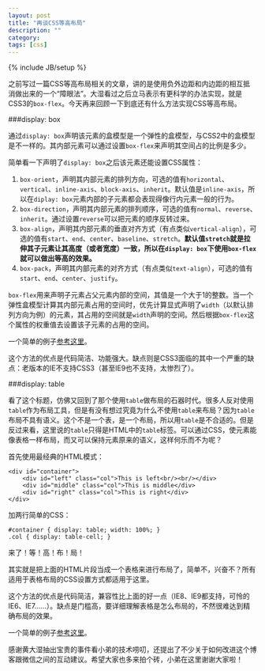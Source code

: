 ```yaml
---
layout: post
title: "再谈CSS等高布局"
description: ""
category: 
tags: [css]
---
```

{% include JB/setup %}

之前写过一篇CSS等高布局相关的文章，讲的是使用负外边距和内边距的相互抵消做出来的一个“障眼法”。大湿看过之后立马表示有更科学的办法实现，就是CSS3的`box-flex`。今天再来回顾一下到底还有什么方法实现CSS等高布局。

###display: box

通过`display: box`声明该元素的盒模型是一个弹性的盒模型，与CSS2中的盒模型是不一样的。其内部元素可以通过设置`box-flex`来声明其空间占的比例是多少。

简单看一下声明了`display: box`之后该元素还能设置CSS属性：

1. `box-orient`，声明其内部元素的排列方向，可选的值有`horizontal`、`vertical`、`inline-axis`、`block-axis`、`inherit`。默认值是`inline-axis`，所以在`diplay: box`元素内部的子元素都会表现得像行内元素一般的行为。
2. `box-direction`，声明其内部元素的排列顺序，可选的值有`normal`、`reverse`、`inherit`。通过设置`reverse`可以把元素的顺序反转过来。
3. `box-align`，声明其内部元素的垂直对齐方式（有点类似`vertical-align`），可选的值有`start`、`end`、`center`、`baseline`、`stretch`。**默认值`stretch`就是拉伸其子元素让其高度（或者宽度）一致，所以在`display: box`下使用`box-flex`就可以做出等高的效果。**
4. `box-pack`，声明其内部元素的对齐方式（有点类似`text-align`），可选的值有`start`、`end`、`center`、`justify`。

`box-flex`用来声明子元素占父元素内部的空间，其值是一个大于1的整数。当一个弹性盒模型计算其内部元素占用的空间时，优先计算显式声明了`width`（以默认排列方向为例）的元素，其占用的空间就是`width`声明的空间。然后根据`box-flex`这个属性的权重值去设置该子元素的占用的空间。

一个简单的例子[参考这里](http://jsfiddle.net/gt8rN/1/)。

这个方法的优点是代码简洁、功能强大。缺点则是CSS3面临的其中一个严重的缺点：老版本的IE不支持CSS3（甚至IE9也不支持，太惨烈了）。

###display: table

看了这个标题，仿佛又回到了那个使用`table`做布局的石器时代。很多人反对使用`table`作为布局工具，但是有没有想过究竟为什么不使用`table`来布局？因为`table`布局不具有语义。这个不是一个表，是一个布局，所以用`table`是不合适的。但是反过来看，这里说的`table`只得是HTML中的`table`标签。可以通过CSS，使元素能像表格一样布局，而又可以保持元素原来的语义，这样何乐而不为呢？

首先使用最经典的HTML模式：

    <div id="container">
        <div id="left" class="col">This is left<br/><br/></div>
        <div id="middle" class="col">This is middle</div>
        <div id="right" class="col">This is right</div>
    </div>

加两行简单的CSS：

    #container { display: table; width: 100%; }
    .col { display: table-cell; }

来了！等！高！布！局！

其实就是把上面的HTML片段当成一个表格来进行布局了，简单不，兴奋不？所有适用于表格布局的CSS设置方式都适用于这里。

这个方法的优点是代码简洁，兼容性比上面的好一点（IE8、IE9都支持，可怜的IE6、IE7……）。缺点是门槛高，要详细理解表格是怎么布局的，不然很难达到精确布局的效果。

一个简单的例子[参考这里](http://jsfiddle.net/TvYgB/1/)。

感谢黄大湿抽出宝贵的事件看小弟的技术唠叨，还提出了不少关于如何改进这个博客跟微信之间的互动建议。希望大家也多来拍个砖，小弟在这里谢谢大家啦！

